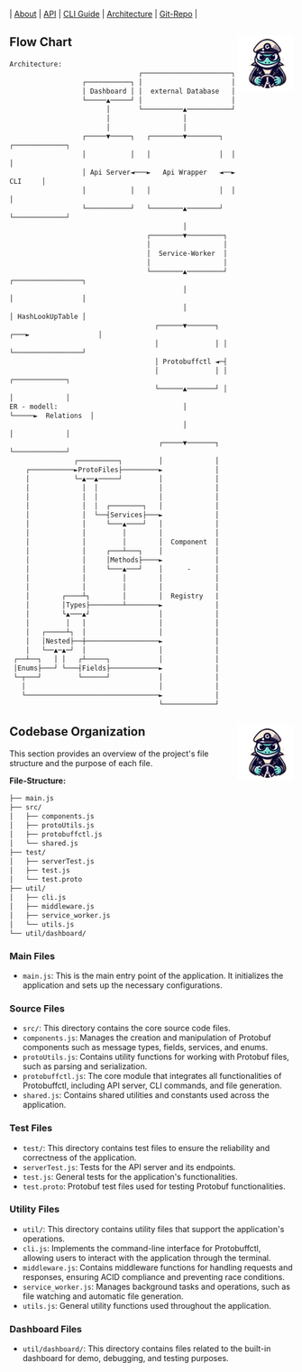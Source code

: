 
 | [About](https://ji-podhead.github.io/protobuffctl/) | [API](https://ji-podhead.github.io/protobuffctl/API) | [CLI Guide](https://ji-podhead.github.io/protobuffctl/guides) | [Architecture](https://ji-podhead.github.io/protobuffctl/architecture) | [Git-Repo](https://github.com/ji-podhead/protobuffctl) |


## Flow Chart <img width ="100" align="right" object-fit="contain" src="https://github.com/ji-podhead/protobuffctl/blob/main/docs/protobuffctl.png?raw=true"/>  

```
Architecture:                                                                
                                ┌──────────────────────┐                    
                  ┌───────────┐ │                      │                    
                  │ Dashboard │ │  external Database   │                    
                  └─────▲─────┘ │                      │                    
                        │       └──────────▲───────────┘                    
                        │                  │                                
                        │                  │                                
                  ┌─────▼─────┐   ┌────────▼────────┐  ┌─────────────┐      
                  │           │   │                 │  │             │      
                  │ Api Server◄───►   Api Wrapper   ◄──►     CLI     │      
                  │           │   │                 │  │             │      
                  └───────────┘   └────────▲────────┘  └─────────────┘      
                                           │                                
                                  ┌────────▼─────────┐                      
                                  │                  │                      
                                  │  Service-Worker  │                      
                                  │                  │                      
                                  └────────▲─────────┘   ┌─────────────────┐
                                           │             │                 │
                                           │             │ HashLookUpTable │
                                    ┌──────▼───────┐ ┌───►                 │
                                    │              │ │   └─────────────────┘
                                    │ Protobuffctl ◄─┤                      
                                    │              │ │     ┌─────────────┐  
                                    └──────▲───────┘ │     │             │  
ER - modell:                               │         └─────►  Relations  │  
                                           │               │             │  
                                     ┌─────▼───────┐       └─────────────┘  
                ┌──────────┐         │             │                        
    ┌───────────►ProtoFiles├─────────►             │                        
    │           └─▲──▲─────┘         │             │                        
    │             │  │               │             │                        
    │             │  │               │             │                        
    │             │  │  ┌────────┐   │             │                        
    │             │  └──┤Services├───►             │                        
    │             │     └───▲────┘   │             │                        
    │             │         │        │             │                        
    │             │         │        │  Component  │                        
    │             │     ┌───┴───┐    │             │                        
    │             │     │Methods├────►             │                        
    │             │     └───▲───┘    │      -      │                        
    │             │         │        │             │                        
    │             │         │        │             │                        
    │        ┌────┴┐        │        │  Registry   |                       
    │        │Types├────────┴────────►             │                        
    │        └▲───▲┘                 │             │                        
    │         │   │                  │             │                        
    │   ┌─────┴┐  │                  │             │                        
    │   │Nested├──┼──────────────────►             │                        
    │   └──▲─▲─┘  │                  │             │                        
 ┌──┴──┐   │ │   ┌┴─────┐            │             │                        
 │Enums├───┘ └───┤Fields├────────────►             │                        
 └─┬───┘         └──────┘            │             │                        
   │                                 │             │                        
   └─────────────────────────────────►             │                        
                                     └─────────────┘                        
```

 
## Codebase Organization <img width ="100" align="right" object-fit="contain" src="https://github.com/ji-podhead/protobuffctl/blob/main/docs/protobuffctl.png?raw=true"/>  


This section provides an overview of the project's file structure and the purpose of each file.



**File-Structure:**
```
├── main.js
├── src/
│   ├── components.js
│   ├── protoUtils.js
│   ├── protobuffctl.js
│   └── shared.js
├── test/
│   ├── serverTest.js
│   ├── test.js
│   └── test.proto
├── util/
│   ├── cli.js
│   ├── middleware.js
│   ├── service_worker.js
│   └── utils.js
└── util/dashboard/
```


### Main Files

- `main.js`: This is the main entry point of the application. It initializes the application and sets up the necessary configurations.

### Source Files

- `src/`: This directory contains the core source code files.
 - `components.js`: Manages the creation and manipulation of Protobuf components such as message types, fields, services, and enums.
 - `protoUtils.js`: Contains utility functions for working with Protobuf files, such as parsing and serialization.
 - `protobuffctl.js`: The core module that integrates all functionalities of Protobuffctl, including API server, CLI commands, and file generation.
 - `shared.js`: Contains shared utilities and constants used across the application.

### Test Files

- `test/`: This directory contains test files to ensure the reliability and correctness of the application.
 - `serverTest.js`: Tests for the API server and its endpoints.
 - `test.js`: General tests for the application's functionalities.
 - `test.proto`: Protobuf test files used for testing Protobuf functionalities.

### Utility Files

- `util/`: This directory contains utility files that support the application's operations.
 - `cli.js`: Implements the command-line interface for Protobuffctl, allowing users to interact with the application through the terminal.
 - `middleware.js`: Contains middleware functions for handling requests and responses, ensuring ACID compliance and preventing race conditions.
 - `service_worker.js`: Manages background tasks and operations, such as file watching and automatic file generation.
 - `utils.js`: General utility functions used throughout the application.

### Dashboard Files

- `util/dashboard/`: This directory contains files related to the built-in dashboard for demo, debugging, and testing purposes.
